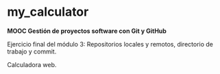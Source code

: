 # my_calculator

**MOOC Gestión de proyectos software con Git y GitHub**

Ejercicio final del módulo 3: Repositorios locales y remotos, directorio de trabajo y commit.

Calculadora web.
